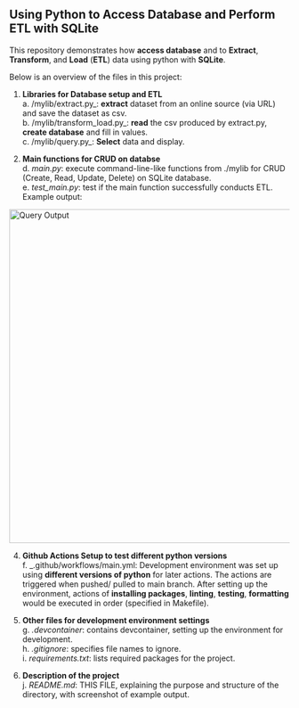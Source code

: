 ## Using Python to Access Database and Perform ETL with SQLite

This repository demonstrates how **access database** and to **Extract**, **Transform**, and **Load** (**ETL**) data using python with **SQLite**.

Below is an overview of the files in this project:

1. **Libraries for Database setup and ETL**
   <br>a. /mylib/extract.py_: **extract** dataset from an online source (via URL) and save the dataset as csv.
   <br>b. /mylib/transform_load.py_: **read** the csv produced by extract.py, **create database** and fill in values.
   <br>c. /mylib/query.py_: **Select** data and display.

2. **Main functions for CRUD on databse**
   <br>d. _main.py_: execute command-line-like functions from ./mylib for CRUD (Create, Read, Update, Delete) on SQLite database.
   <br>e. _test_main.py_: test if the main function successfully conducts ETL.
   <br>Example output:<br>
<img width="599" alt="Query Output" src="https://github.com/nogibjj/SQLite_YCLiu/assets/46064664/b3803519-886b-49b9-8c53-c49252126441">

4. **Github Actions Setup to test different python versions**
  <br>f. _.github/workflows/main.yml: Development environment was set up using **different versions of python** for later actions. The actions are triggered when pushed/ pulled to main branch. After setting up the environment, actions of **installing packages**, **linting**, **testing**, **formatting** would be executed in order (specified in Makefile). 

5. **Other files for development environment settings**
  <br>g. _.devcontainer_: contains devcontainer, setting up the environment for development.
  <br>h. _.gitignore_: specifies file names to ignore.
  <br>i. _requirements.txt_: lists required packages for the project.

6. **Description of the project**
   <br>j. _README.md_: THIS FILE, explaining the purpose and structure of the directory, with screenshot of example output.


